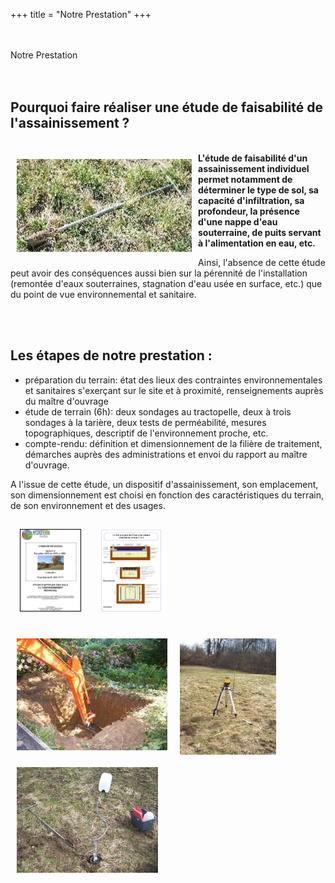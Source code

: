 
+++
title = "Notre Prestation"
+++



<br />
 <br />
   <div class="title-01 uppercase">
    <a>Notre Prestation</a>
  </div>

<br />
 <br />
<div class="part900 " >
<h2>Pourquoi faire réaliser une étude de faisabilité de l'assainissement ?</h2>
 <br />
<div class="scol part300 "><img  class="bordure" style="float: left; margin: 10px;" title="tarière à main pour étude pédologique" src="/img/tari_re_petit.jpg" alt="" width="280" height="150" /></div>
<div class="scol part600 "><strong>L'étude de faisabilité d'un assainissement individuel&nbsp; permet notamment de déterminer le type de sol, sa capacité d'infiltration, sa profondeur, la présence d'une nappe d'eau souterraine, de puits servant à l'alimentation en eau, etc.</strong>
<p>Ainsi, l'absence de cette étude peut avoir des conséquences aussi bien sur la pérennité de l'installation (remontée d'eaux souterraines, stagnation d'eau usée en surface, etc.) que du point de vue environnemental et sanitaire.</p>
<br />
</div>


<div class="scol part600 ">
<br />
<h2>Les étapes de notre prestation :</h2>
<ul>
<li>préparation du terrain: état des lieux des contraintes environnementales et sanitaires s'exerçant sur le site et à proximité, renseignements auprès du maître d'ouvrage</li>
<li>étude de terrain (6h): deux sondages au tractopelle, deux à trois sondages à la tarière, deux tests de perméabilité, mesures topographiques, descriptif de l'environnement proche, etc. </li>
<li>compte-rendu: définition et dimensionnement de la filière de traitement, démarches auprès des administrations et envoi du rapport au maître d'ouvrage.</li>
</ul>
<p style="text-align: left;">A l'issue de cette étude, un dispositif d'assainissement, son emplacement, son dimensionnement est choisi en fonction des caractéristiques du terrain, de son environnement et des usages.</p>
<p><img class="tree bordure" style="border: 1px solid black; float: left; margin: 15px;" src="/img/rapport.jpg" alt="" width="96" height="130" /></p>
<p><img  class="bordure" style="margin: 15px;" src="/img/exe_rapport.jpg" alt="" width="100" height="133" /></p>
</div>
<div class="scol part300 ">
<img class="bordure" style="float: left; margin: 10px;" title="Sondage du sol au tractopelle" src="/img/tracto.jpg" alt="" width="241" height="179" />
<img class="bordure" style="float: left; margin: 10px;" title="Mesures topographiques" src="/img/100_2516.jpg" alt="" width="154" height="186" />
<img class="bordure" style="float: left; margin: 10px;" title="Test de perméabilité - méthode Porchet" src="/img/100_2514.jpg" alt="" width="226" height="169" />
</div>


</div>